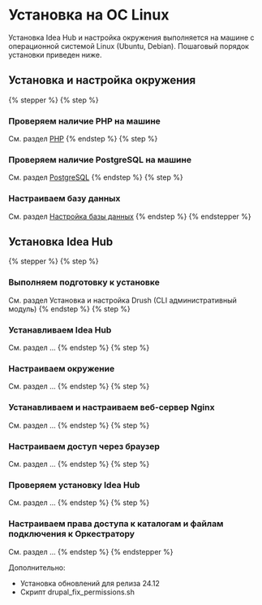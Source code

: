 # Установка на ОС Linux

Установка Idea Hub и настройка окружения выполняется на машине с операционной системой Linux (Ubuntu, Debian). Пошаговый порядок установки приведен ниже.

## Установка и настройка окружения

{% stepper %}
{% step %}
### Проверяем наличие PHP на машине
См. раздел [PHP]()
{% endstep %}
{% step %}
### Проверяем наличие PostgreSQL на машине
См. раздел [PostgreSQL]()
{% endstep %}
{% step %}
### Настраиваем базу данных
См. раздел [Настройка базы данных]()
{% endstep %}
{% endstepper %}

## Установка Idea Hub

{% stepper %}
{% step %}
### Выполняем подготовку к установке
См. раздел Установка и настройка Drush (CLI административный модуль)
{% endstep %}
{% step %}
### Устанавливаем Idea Hub
См. раздел ...
{% endstep %}
{% step %}
### Настраиваем окружение
См. раздел ...
{% endstep %}
{% step %}
### Устанавливаем и настраиваем веб-сервер Nginx
См. раздел ...
{% endstep %}
{% step %}
### Настраиваем доступ через браузер
См. раздел ...
{% endstep %}
{% step %}
### Проверяем установку Idea Hub
См. раздел ...
{% endstep %}
{% step %}
### Настраиваем права доступа к каталогам и файлам подключения к Оркестратору
См. раздел ...
{% endstep %}
{% endstepper %}

Дополнительно:
* Установка обновлений для релиза 24.12
* Скрипт drupal_fix_permissions.sh
